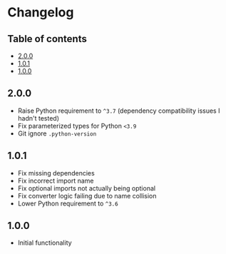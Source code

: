 # Changelog

## Table of contents

- [2.0.0](#200)
- [1.0.1](#101)
- [1.0.0](#100)

## 2.0.0

- Raise Python requirement to `^3.7` (dependency compatibility issues I hadn't tested)
- Fix parameterized types for Python `<3.9`
- Git ignore `.python-version`

## 1.0.1

- Fix missing dependencies
- Fix incorrect import name
- Fix optional imports not actually being optional
- Fix converter logic failing due to name collision
- Lower Python requirement to `^3.6`

## 1.0.0

- Initial functionality
